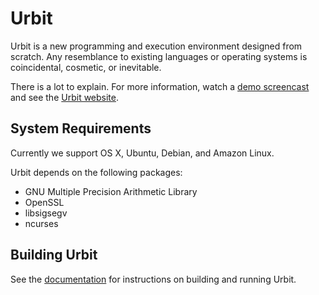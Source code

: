 Urbit
=====

Urbit is a new programming and execution environment designed from scratch. Any
resemblance to existing languages or operating systems is coincidental,
cosmetic, or inevitable.

There is a lot to explain. For more information, watch a [demo screencast][1]
and see the [Urbit website][2].

System Requirements
-------------------

Currently we support OS X, Ubuntu, Debian, and Amazon Linux.

Urbit depends on the following packages:

-  GNU Multiple Precision Arithmetic Library
-  OpenSSL
-  libsigsegv
-  ncurses

Building Urbit
--------------

See the [documentation][3] for instructions on building and running Urbit.

[1]: http://vimeo.com/75312418
[2]: http://www.urbit.org/
[3]: http://www.urbit.org/2013/11/18/urbit-is-easy-ch1.html
